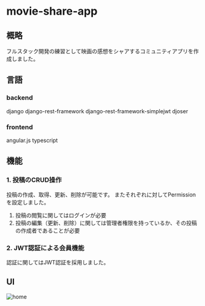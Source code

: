 # movie-share-app
## 概略
フルスタック開発の練習として映画の感想をシャアするコミュニティアプリを作成しました。
## 言語
### backend
django
django-rest-framework
django-rest-framework-simplejwt
djoser
### frontend
angular.js
typescript

## 機能
### 1. 投稿のCRUD操作
投稿の作成、取得、更新、削除が可能です。
またそれぞれに対してPermissionを設定しました。
1. 投稿の閲覧に関してはログインが必要
2. 投稿の編集（更新、削除）に関しては管理者権限を持っているか、その投稿の作成者であることが必要
### 2. JWT認証による会員機能
認証に関してはJWT認証を採用しました。
## UI
![home](https://user-images.githubusercontent.com/112918420/224056644-787e03ff-721d-4369-aa48-0c9fb618da9b.png)
